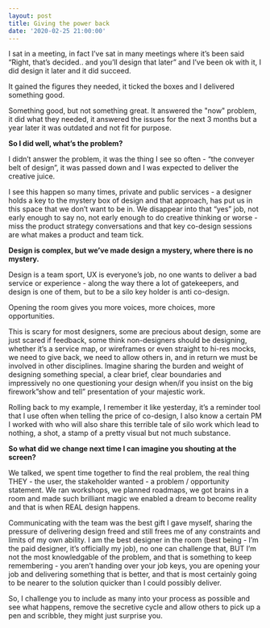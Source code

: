 ```yaml
---
layout: post
title: Giving the power back
date: '2020-02-25 21:00:00'
---
```

I sat in a meeting, in fact I’ve sat in many meetings where it’s been said 
“Right, that’s decided.. and you’ll design that later” and I’ve been ok with it, I did design it later and it did succeed.

It gained the figures they needed, it ticked the boxes and I delivered something good.

Something good, but not something great.
It answered the "now" problem, it did what they needed, it answered the issues for the next 3 months but a year later it was outdated and not fit for purpose.

<strong>So I did well, what’s the problem?</strong>

I didn’t answer the problem, it was the thing I see so often - “the conveyer belt of design”, it was passed down and I was expected to deliver the creative juice.

I see this happen so many times, private and public services - a designer holds a key to the mystery box of design and that approach, has put us in this space that we don’t want to be in.
We disappear into that “yes” job, not early enough to say no, not early enough to do creative thinking or worse - miss the product strategy conversations and that key co-design sessions are what makes a product and team tick.

<strong>Design is complex, but we’ve made design a mystery, where there is no mystery.</strong>

Design is a team sport, UX is everyone’s job, no one wants to deliver a bad service or experience - along the way there a lot of gatekeepers, and design is one of them, but to be a silo key holder is anti co-design.

Opening the room gives you more voices, more choices, more opportunities.

This is scary for most designers, some are precious about design, some are just scared if feedback, some think non-designers should be designing, whether it’s a service map, or wireframes or even straight to hi-res mocks, we need to give back, we need to allow others in, and in return we must be involved in other disciplines. 
Imagine sharing the burden and weight of designing something special, a clear brief, clear boundaries and impressively no one questioning your design when/if you insist on the big firework”show and tell” presentation of your majestic work.

Rolling back to my example, I remember it like yesterday, it’s a reminder tool that I use often when telling the price of co-design, I also know a certain PM I worked with who will also share this terrible tale of silo work which lead to nothing, a shot, a stamp of a pretty visual but not much substance.

<strong>So what did we change next time I can imagine you shouting at the screen?</strong>

We talked, we spent time together to find the real problem, the real thing THEY - the user, the stakeholder wanted - a problem / opportunity statement. We ran workshops, we planned roadmaps, we got brains in a room and made such brilliant magic we enabled a dream to become reality and that is when REAL design happens.

Communicating with the team was the best gift I gave myself, sharing the pressure of delivering design freed and still frees me of any constraints and limits of my own ability. I am the best designer in the room (best being - I’m the paid designer, it’s officially my job), no one can challenge that, BUT I’m not the most knowledgable of the problem, and that is something to keep remembering - you aren’t handing over your job keys, you are opening your job and delivering something that is better, and that is most certainly going to be nearer to the solution quicker than I could possibly deliver. 

So, I challenge you to include as many into your process as possible and see what happens, remove the secretive cycle and allow others to pick up a pen and scribble, they might just surprise you.